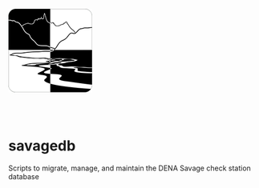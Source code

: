 
![alt_text](https://github.com/smHooper/savagedb/blob/master/ui/savageChecker/savageChecker/Assets.xcassets/AppIcon.appiconset/appIcon_83_5_2x_ipadpro.png)

</br>
</br>

# savagedb
Scripts to migrate, manage, and maintain the DENA Savage check station database 

